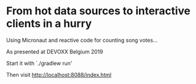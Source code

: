 # From hot data sources to interactive clients in a hurry

Using Micronaut and reactive code for counting song votes...

As presented at DEVOXX Belgium 2019

Start it with `./gradlew run'

Then visit <http://localhost:8088/index.html>
